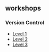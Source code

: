 ## workshops

### Version Control
  - [Level 1](version_control/level_1/README.md)
  - [Level 2](version_control/level_2/README.md)
  - [Level 3](version_control/level_3/README.md)
